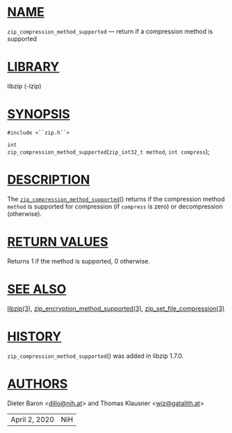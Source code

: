# [NAME](#NAME)

`zip_compression_method_supported` — return if a compression method is
supported

# [LIBRARY](#LIBRARY)

libzip (-lzip)

# [SYNOPSIS](#SYNOPSIS)

`#include <``zip.h``>`

`int`  
`zip_compression_method_supported`(`zip_int32_t method`,
`int compress`);

# [DESCRIPTION](#DESCRIPTION)

The
[`zip_compression_method_supported`](#zip_compression_method_supported)()
returns if the compression method `method` is supported for compression
(if `compress` is zero) or decompression (otherwise).

# [RETURN VALUES](#RETURN_VALUES)

Returns 1 if the method is supported, 0 otherwise.

# [SEE ALSO](#SEE_ALSO)

[libzip(3)](libzip.md),
[zip_encryption_method_supported(3)](zip_encryption_method_supported.md),
[zip_set_file_compression(3)](zip_set_file_compression.md)

# [HISTORY](#HISTORY)

`zip_compression_method_supported`() was added in libzip 1.7.0.

# [AUTHORS](#AUTHORS)

Dieter Baron \<[dillo@nih.at](mailto:dillo@nih.at)\> and Thomas Klausner
\<[wiz@gatalith.at](mailto:wiz@gatalith.at)\>

|               |     |
|---------------|-----|
| April 2, 2020 | NiH |
